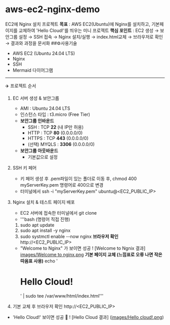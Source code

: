 # aws-ec2-nginx-demo
EC2에 Nginx 설치 프로젝트
**목표** : AWS EC2(Ubuntu)에 Nginx를 설치하고, 기본페이지를 교체하여 'Hello Cloud!'를 띄우는 미니 프로젝트 
**핵심 포인트** : EC2 생성 → 보안그룹 설정 → SSH 접속 → Nginx 설치/실행 → index.html교체 → 브라우저로 확인 → 결과와 과정을 문서화 
##⚙️사용기술 
- AWS EC2 (Ubuntu 24.04 LTS)
- Nginx
- SSH
- Mermaid 다이어그램
---
✈️ 프로젝트 순서
1) EC 서버 생성 & 보안그룹
   - AMI : Ubuntu 24.04 LTS
   - 인스턴스 타입 : t3.micro (Free Tier) 
   - **보안그룹 인바운드**
     - SSH : TCP **22** (내 IP만 허용)
     - HTTP : TCP **80** (0.0.0.0/0)
     - HTTPS : TCP **443** (0.0.0.0/0)
     - (선택) MYQLS : **3306** (0.0.0.0/0)
   - **보안그룹 아웃바운드**
     - 기본값으로 설정

2) SSH 키 페어
     - 키 페어 생성 후 .pem파일이 있는 폴더로 이동 후, chmod 400 myServerKey.pem 명령어로 400으로 변경
     - 터미널에서 ssh -i "myServerKey.pem" ubuntu@<EC2_PUBLIC_IP>

3) Nginx 설치 & 테스트 페이지 배포
   - EC2 서버에 접속한 터미널에서 git clone
   - '''bash (명령어 직접 진행)
   1. sudo apt update
   2. sudo apt install -y nginx
   3. sudo systmctl enable --now nginx
      **브라우저 확인**
     http://<EC2_PUBLIC_IP>
     - "Welcome to Nginx" 가 보이면 성공
! [Welcome to Ngnix 결과] [images/Welcome to nginx.png](https://github.com/FutureGwon/aws-ec2-nginx-demo/blob/main/Welcome%20to%20nginx.png)
      **기본 페이지 교체 (느낌표로 오류 나면 작은 따옴표 사용)**
   echo '<h1>Hello Cloud!</h1>' | sudo tee /var/www/html/index.html'''

4) 기본 교체 후 브라우저 확인
 http://<EC2_PUBLIC_IP>
 - 'Hello Cloud!' 보이면 성공 🎊
! [Hello Cloud 결과] ([images/Hello cloud!.png](https://github.com/FutureGwon/aws-ec2-nginx-demo/blob/main/Hello%20cloud!.png))
  
